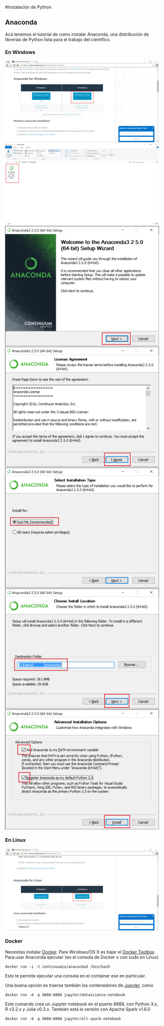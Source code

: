 #Instalación de Python

## Anaconda
Acá tenemos el tutorial de como instalar Anaconda, una distribución de librerías de Python lista para el trabajo del científico.

### En Windows
![](img/install_python/anaconda_win_1.jpg)
![](img/install_python/anaconda_win_2.jpg)
![](img/install_python/anaconda_win_3.jpg)
![](img/install_python/anaconda_win_4.jpg)
![](img/install_python/anaconda_win_5.jpg)
![](img/install_python/anaconda_win_6.jpg)
![](img/install_python/anaconda_win_7.jpg)

### En Linux
![](img/install_python/anaconda_nix_1.jpg)

### Docker
Necesitas instalar [Docker](https://www.docker.com). Para Windows/OS X es bajar el [Docker Toolbox](https://www.docker.com/products/docker-toolbox). Para usar Anaconda ejecutar`(en el consola de Docker o con sudo en Linux)

```
docker run -i -t continuumio/anaconda3 /bin/bash
```
Esto te permite ejecutar una consola en el container ese en particular.

Una buena opción es traerse también los contenedores de [Jupyter](https://github.com/jupyter/docker-stacks), como

```
docker run -d -p 8888:8888 jupyter/datascience-notebook
```
Este comando crea un Jupyter notebook en el puerto 8888, con Python 3.x, R v3.2.x y Julia v0.3.x. También está la versión con Apache Spark v1.6.0
```
docker run -d -p 8888:8888 jupyter/all-spark-notebook
```
